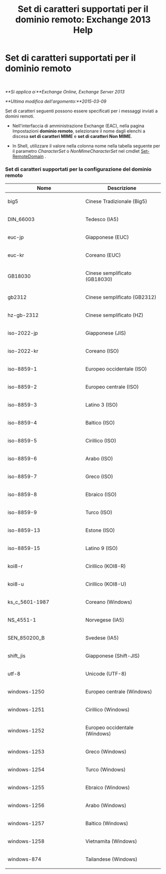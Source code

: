 ﻿---
title: 'Set di caratteri supportati per il dominio remoto: Exchange 2013 Help'
TOCTitle: Set di caratteri supportati per il dominio remoto
ms:assetid: 66023a62-1fd3-4019-be2b-4e7147db148a
ms:mtpsurl: https://technet.microsoft.com/it-it/library/Aa998600(v=EXCHG.150)
ms:contentKeyID: 52057258
ms.date: 05/22/2018
mtps_version: v=EXCHG.150
ms.translationtype: MT
---

# Set di caratteri supportati per il dominio remoto

 

_**Si applica a:**Exchange Online, Exchange Server 2013_

_**Ultima modifica dell'argomento:**2015-03-09_

Set di caratteri seguenti possono essere specificati per i messaggi inviati a domini remoti.

  - Nell'interfaccia di amministrazione Exchange (EAC), nella pagina Impostazioni **dominio remoto**, selezionare il nome dagli elenchi a discesa **set di caratteri MIME** e **set di caratteri Non MIME**.

  - In Shell, utilizzare il valore nella colonna nome nella tabella seguente per il parametro *CharacterSet* o *NonMimeCharacterSet* nel cmdlet [Set-RemoteDomain](https://technet.microsoft.com/it-it/library/aa997857\(v=exchg.150\)) .

### Set di caratteri supportati per la configurazione del dominio remoto

<table>
<colgroup>
<col style="width: 50%" />
<col style="width: 50%" />
</colgroup>
<thead>
<tr class="header">
<th>Nome</th>
<th>Descrizione</th>
</tr>
</thead>
<tbody>
<tr class="odd">
<td><p>big5</p></td>
<td><p>Cinese Tradizionale (Big5)</p></td>
</tr>
<tr class="even">
<td><p>DIN_66003</p></td>
<td><p>Tedesco (IA5)</p></td>
</tr>
<tr class="odd">
<td><p>euc-jp</p></td>
<td><p>Giapponese (EUC)</p></td>
</tr>
<tr class="even">
<td><p>euc-kr</p></td>
<td><p>Coreano (EUC)</p></td>
</tr>
<tr class="odd">
<td><p>GB18030</p></td>
<td><p>Cinese semplificato (GB18030)</p></td>
</tr>
<tr class="even">
<td><p>gb2312</p></td>
<td><p>Cinese semplificato (GB2312)</p></td>
</tr>
<tr class="odd">
<td><p>hz-gb-2312</p></td>
<td><p>Cinese semplificato (HZ)</p></td>
</tr>
<tr class="even">
<td><p>iso-2022-jp</p></td>
<td><p>Giapponese (JIS)</p></td>
</tr>
<tr class="odd">
<td><p>iso-2022-kr</p></td>
<td><p>Coreano (ISO)</p></td>
</tr>
<tr class="even">
<td><p>iso-8859-1</p></td>
<td><p>Europeo occidentale (ISO)</p></td>
</tr>
<tr class="odd">
<td><p>iso-8859-2</p></td>
<td><p>Europeo centrale (ISO)</p></td>
</tr>
<tr class="even">
<td><p>iso-8859-3</p></td>
<td><p>Latino 3 (ISO)</p></td>
</tr>
<tr class="odd">
<td><p>iso-8859-4</p></td>
<td><p>Baltico (ISO)</p></td>
</tr>
<tr class="even">
<td><p>iso-8859-5</p></td>
<td><p>Cirillico (ISO)</p></td>
</tr>
<tr class="odd">
<td><p>iso-8859-6</p></td>
<td><p>Arabo (ISO)</p></td>
</tr>
<tr class="even">
<td><p>iso-8859-7</p></td>
<td><p>Greco (ISO)</p></td>
</tr>
<tr class="odd">
<td><p>iso-8859-8</p></td>
<td><p>Ebraico (ISO)</p></td>
</tr>
<tr class="even">
<td><p>iso-8859-9</p></td>
<td><p>Turco (ISO)</p></td>
</tr>
<tr class="odd">
<td><p>iso-8859-13</p></td>
<td><p>Estone (ISO)</p></td>
</tr>
<tr class="even">
<td><p>iso-8859-15</p></td>
<td><p>Latino 9 (ISO)</p></td>
</tr>
<tr class="odd">
<td><p>koi8-r</p></td>
<td><p>Cirillico (KOI8-R)</p></td>
</tr>
<tr class="even">
<td><p>koi8-u</p></td>
<td><p>Cirillico (KOI8-U)</p></td>
</tr>
<tr class="odd">
<td><p>ks_c_5601-1987</p></td>
<td><p>Coreano (Windows)</p></td>
</tr>
<tr class="even">
<td><p>NS_4551-1</p></td>
<td><p>Norvegese (IA5)</p></td>
</tr>
<tr class="odd">
<td><p>SEN_850200_B</p></td>
<td><p>Svedese (IA5)</p></td>
</tr>
<tr class="even">
<td><p>shift_jis</p></td>
<td><p>Giapponese (Shift-JIS)</p></td>
</tr>
<tr class="odd">
<td><p>utf-8</p></td>
<td><p>Unicode (UTF-8)</p></td>
</tr>
<tr class="even">
<td><p>windows-1250</p></td>
<td><p>Europeo centrale (Windows)</p></td>
</tr>
<tr class="odd">
<td><p>windows-1251</p></td>
<td><p>Cirillico (Windows)</p></td>
</tr>
<tr class="even">
<td><p>windows-1252</p></td>
<td><p>Europeo occidentale (Windows)</p></td>
</tr>
<tr class="odd">
<td><p>windows-1253</p></td>
<td><p>Greco (Windows)</p></td>
</tr>
<tr class="even">
<td><p>windows-1254</p></td>
<td><p>Turco (Windows)</p></td>
</tr>
<tr class="odd">
<td><p>windows-1255</p></td>
<td><p>Ebraico (Windows)</p></td>
</tr>
<tr class="even">
<td><p>windows-1256</p></td>
<td><p>Arabo (Windows)</p></td>
</tr>
<tr class="odd">
<td><p>windows-1257</p></td>
<td><p>Baltico (Windows)</p></td>
</tr>
<tr class="even">
<td><p>windows-1258</p></td>
<td><p>Vietnamita (Windows)</p></td>
</tr>
<tr class="odd">
<td><p>windows-874</p></td>
<td><p>Tailandese (Windows)</p></td>
</tr>
</tbody>
</table>

